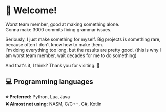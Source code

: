 # 🌟 Welcome!
  
Worst team member, good at making something alone.  
Gonna make 3000 commits fixing grammar issues.  

Seriously, I just make something for myself. Big projects is something rare, because often I don't know how to make them.  
I'm doing everything too long, but the results are pretty good. (this is why I am worst team member, wait decades for me to do something)   

And that's it, I think? Thank you for visiting. 🤍
  
## 💻 Programming languages
**⭐ Preferred:** Python, Lua, Java  
**❌ Almost not using:** NASM, C/C++, C#, Kotlin
